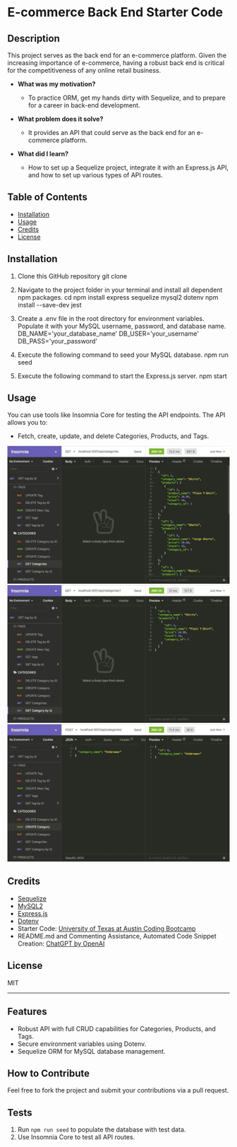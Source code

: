# E-commerce Back End Starter Code

## Description

This project serves as the back end for an e-commerce platform. Given the increasing importance of e-commerce, having a robust back end is critical for the competitiveness of any online retail business. 

- **What was my motivation?** 
  - To practice ORM, get my hands dirty with Sequelize, and to prepare for a career in back-end development.
  
- **What problem does it solve?**
  - It provides an API that could serve as the back end for an e-commerce platform.

- **What did I learn?**
  - How to set up a Sequelize project, integrate it with an Express.js API, and how to set up various types of API routes.

## Table of Contents

- [Installation](#installation)
- [Usage](#usage)
- [Credits](#credits)
- [License](#license)


## Installation

1. Clone this GitHub repository
   git clone <Your-Repo-URL-Here>
  
2. Navigate to the project folder in your terminal and install all dependent npm packages.
   cd <Your-Project-Directory>
   npm install express sequelize mysql2 dotenv
   npm install --save-dev jest

3. Create a .env file in the root directory for environment variables. Populate it with your MySQL username, password, and database name.
   DB_NAME='your_database_name'
   DB_USER='your_username'
   DB_PASS='your_password'

4. Execute the following command to seed your MySQL database.
   npm run seed
  
5. Execute the following command to start the Express.js server.
   npm start


## Usage

You can use tools like Insomnia Core for testing the API endpoints. The API allows you to:

- Fetch, create, update, and delete Categories, Products, and Tags.

![E-commerce Back End Demo](./assets/images/13-orm-homework-demo-01.gif)
![E-commerce Back End Demo](./assets/images/13-orm-homework-demo-02.gif)
![E-commerce Back End Demo](./assets/images/13-orm-homework-demo-03.gif)

## Credits

- [Sequelize](https://sequelize.org/)
- [MySQL2](https://www.npmjs.com/package/mysql2)
- [Express.js](https://expressjs.com/)
- [Dotenv](https://www.npmjs.com/package/dotenv)
- Starter Code: [University of Texas at Austin Coding Bootcamp](https://bootcamp.cvn.utexas.edu/)
- README.md and Commenting Assistance, Automated Code Snippet Creation: [ChatGPT by OpenAI](https://openai.com/research/chatgpt)

## License

MIT

---

## Features

- Robust API with full CRUD capabilities for Categories, Products, and Tags.
- Secure environment variables using Dotenv.
- Sequelize ORM for MySQL database management.

## How to Contribute

Feel free to fork the project and submit your contributions via a pull request.

## Tests

1. Run `npm run seed` to populate the database with test data.
2. Use Insomnia Core to test all API routes.